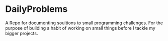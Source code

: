 # DailyProblems
A Repo for documenting soultions to small programming challenges.
For the purpose of building a habit of working on small things
before I tackle my bigger projects.
